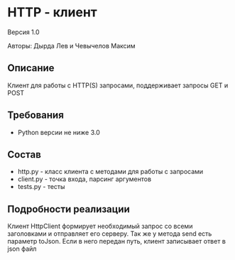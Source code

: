 # HTTP - клиент
Версия 1.0

Авторы: Дырда Лев и Чевычелов Максим

## Описание
Клиент для работы с HTTP(S) запросами, поддерживает запросы GET и POST


## Требования
* Python версии не ниже 3.0


## Состав
* http.py - класс клиента с методами для работы с запросами
* client.py - точка входа, парсинг аргументов
* tests.py - тесты


## Подробности реализации
Клиент HttpClient формирует необходимый запрос со всеми заголовками
и отправляет его серверу. Так же у метода send есть параметр toJson.
Если в него передан путь, клиент записывает ответ в json файл




